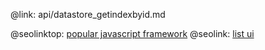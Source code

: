 @link: api/datastore_getindexbyid.md

@seolinktop: [popular javascript framework](https://webix.com)
@seolink: [list ui](https://webix.com/widget/list/)